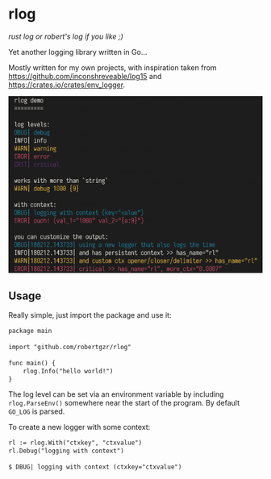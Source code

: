 rlog
====

_rust log or robert's log if you like ;)_


Yet another logging library written in Go...

Mostly written for my own projects, with inspiration taken from https://github.com/inconshreveable/log15 and https://crates.io/crates/env_logger.

![preview](static/preview.png)

## Usage

Really simple, just import the package and use it:

```
package main

import "github.com/robertgzr/rlog"

func main() {
    rlog.Info("hello world!")
}
```

The log level can be set via an environment variable by including `rlog.ParseEnv()` somewhere near the start of the program. By default `GO_LOG` is parsed.

To create a new logger with some context:

```
rl := rlog.With("ctxkey", "ctxvalue")
rl.Debug("logging with context")

$ DBUG| logging with context (ctxkey="ctxvalue")
```

